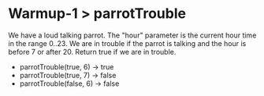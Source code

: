 # Warmup-1 > parrotTrouble

We have a loud talking parrot. The "hour" parameter is the current hour time in the range 0..23. We are in trouble if the parrot is talking and the hour is before 7 or after 20. Return true if we are in trouble.

- parrotTrouble(true, 6) → true
- parrotTrouble(true, 7) → false
- parrotTrouble(false, 6) → false